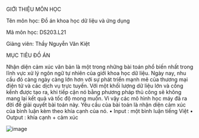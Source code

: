 GIỚI THIỆU MÔN HỌC

Tên môn học: Đồ án khoa học dữ liệu và ứng dụng

Mã môn học: DS203.L21

Giảng viên: Thầy Nguyễn Văn Kiệt

MỤC TIÊU ĐỒ ÁN

Nhận diện cảm xúc văn bản là một trong những bài toán phổ biến nhất trong
lĩnh vực xử lý ngôn ngữ tự nhiên của giới khoa học dữ liệu. Ngày nay, nhu cầu
đó càng ngày càng lớn hơn với sự phát triển mạnh mẽ của thương mại điện tử
và các dịch vụ trực tuyến.
Với một khối lượng dữ liệu lớn và cồng kềnh được tạo ra, khi tiếp cận nó
bằng phương pháp thủ công sẽ không mang lại kết quả và tốc độ mong muốn.
Vì vậy các mô hình học máy đã ra đời để giải quyết bài toán này. Yêu cầu của
bài toán là nhận diện cảm xúc của bình luận kèm theo khía cạnh của nó.
• Input : một bình luận tiếng Việt
• Output : khía cạnh + cảm xúc

![image](https://github.com/phongacy2705/SentimentAnalysis/assets/142887546/47f94840-a9f8-4ffd-9c44-57caa1870233)
